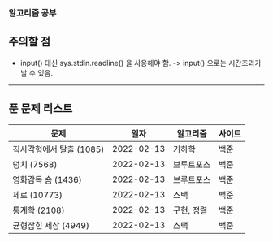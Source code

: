 ### 알고리즘 공부

## 주의할 점
* input() 대신 sys.stdin.readline() 을 사용해야 함.
    -> input() 으로는 시간초과가 날 수 있음.

___



## 푼 문제 리스트

| 문제 | 일자 | 알고리즘 | 사이트 |
| ---- | ---- | -------- | ------ |
|직사각형에서 탈출 (1085) |2022-02-13 |기하학 |백준 |
|덩치 (7568) |2022-02-13 |브루트포스 |백준 |
|영화감독 숌 (1436) |2022-02-13 |브루트포스 |백준 |
|제로 (10773) |2022-02-13 |스택 |백준 |
|통계학 (2108) |2022-02-13 |구현, 정렬 |백준 |
|균형잡힌 세상 (4949) |2022-02-13 |스택 |백준 |